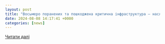 ```yaml
---
layout: post
title: "Восьмеро поранених та пошкоджена критична інфраструктура – наслідки російських обстрілів на Херсонщині. Читайте на UKR.NET"
date: 2024-08-08 14:17:41 +0000
categories: [news]
---
```


[Читати далі](https://www.ukr.net/ru/news/details/russianaggression/106097223.html)
